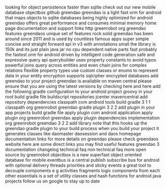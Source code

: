 looking for object persistence faster than sqlite check out our new mobile database objectbox github greendao greendao is a light fast orm for android that maps objects to sqlite databases being highly optimized for android greendao offers great performance and consumes minimal memory home page documentation and support links http greenrobot org greendao features greendaos unique set of features rock solid greendao has been around since 2011 and is used by countless famous apps super simple concise and straight forward api in v3 with annotations small the library is 150k and its just plain java jar no cpu dependent native parts fast probably the fastest orm for android driven by intelligent code generation safe and expressive query api querybuilder uses property constants to avoid typos powerful joins query across entities and even chain joins for complex relations flexible property types use custom classes or enums to represent data in your entity encryption supports sqlcipher encrypted databases add greendao to your project greendao is available on maven central please ensure that you are using the latest versions by checking here and here add the following gradle configuration to your android project groovy in your root build gradle file buildscript repositories jcenter mavencentral add repository dependencies classpath com android tools build gradle 3 1 1 classpath org greenrobot greendao gradle plugin 3 2 2 add plugin in your app projects build gradle file apply plugin com android application apply plugin org greenrobot greendao apply plugin dependencies implementation org greenrobot greendao 3 2 2 add library note that this hooks up the greendao gradle plugin to your build process when you build your project it generates classes like daomaster daosession and daos homepage documentation links for more details on greendao please check greendaos website here are some direct links you may find useful features greendao 3 documentation changelog technical faq non technical faq more open source by greenrobot objectbox is a new superfast object oriented database for mobile eventbus is a central publish subscribe bus for android with optional delivery threads priorities and sticky events a great tool to decouple components e g activities fragments logic components from each other essentials is a set of utility classes and hash functions for android java projects follow us on google to stay up to date